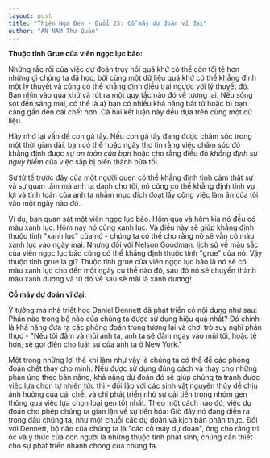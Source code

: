 ```yaml
---
layout: post
title: "Thiên Nga Đen - Buổi 25: Cỗ máy dự đoán vĩ đại"
author: "AN NAM Thư Quán"
---
```


**Thuộc tính Grue của viên ngọc lục bảo:**

Những rắc rối của việc dự đoán truy hồi quá khứ có thể còn tồi tệ hơn những gì chúng ta đã học, bởi cùng một dữ liệu quá khứ có thể khẳng định một lý thuyết và cũng có thể khẳng định điều trái ngược với lý thuyết đó. Bạn nhìn vào quá khứ và rút ra một quy tắc nào đó về tương lai. Nếu sống sót đến sáng mai, có thể là a) bạn có nhiều khả năng bất tử hoặc b) bạn càng gần đến cái chết hơn. Cả hai kết luận này đều dựa trên cùng một dữ liệu.

Hãy nhớ lại vấn đề con gà tây. Nếu con gà tây đang được chăm sóc trong một thời gian dài, bạn có thể hoặc ngây thơ tin rằng việc chăm sóc đó khẳng định được *sự an toàn của bạn* hoặc cho rằng điều đó *khẳng định sự nguy hiểm* của việc sắp bị biến thành bữa tối.

Sự tử tế trước đây của một người quen có thể khẳng định tình cảm thật sự và sự quan tâm mà anh ta dành cho tôi, nó cũng có thể khẳng định tính vụ lợi và tính toán của anh ta nhằm mục đích đoạt lấy công việc làm ăn của tôi vào một ngày nào đó.

Ví dụ, bạn quan sát một viên ngọc lục bảo. Hôm qua và hôm kia nó đều có màu xanh lục. Hôm nay nó cũng xanh lục. Và điều này sẽ giúp khẳng định thuộc tính "xanh lục" của nó - chúng ta có thể cho rằng nó sẽ vẫn có màu xanh lục vào ngày mai. Nhưng đối với Nelson Goodman, lịch sử về màu sắc của viên ngọc lục bảo cũng có thể khẳng định thuộc tính "grue" của nó. Vậy thuộc tính grue là gì? Thuộc tính grue của viên ngọc lục bảo là nó sẽ có màu xanh lục cho đến một ngày cụ thể nào đó, sau đó nó sẽ chuyển thành màu xanh dương và từ đó về sau sẽ mãi là xanh dương!

**Cỗ máy dự đoán vĩ đại:**

Ý tưởng mà nhà triết học Daniel Dennett đã phát triển có nội dung như sau: Phần nào trong bộ não của chúng ta được sử dụng hiệu quả nhất? Đó chính là khả năng đưa ra các phỏng đoán trong tương lai và chơi trò suy nghĩ phản thực - "Nếu tôi đấm và mũi anh ta, anh ta sẽ đấm ngay vào mũi tôi, hoặc tệ hơn, sẽ gọi điện cho luật sư của anh ta ở New York."

Một trong những lợi thế khi làm như vậy là chúng ta có thể để các phỏng đoán chết thay cho mình. Nếu được sử dụng đúng cách và thay cho những phản ứng theo bản năng, khả năng dự đoán đó sẽ giúp chúng ta tránh được việc lựa chọn tự nhiên tức thì - đối lập với các sinh vật nguyên thủy dễ chịu ảnh hưởng của cái chết và chỉ phát triển nhờ sự cải tiến trong nhóm gen thông qua việc lựa chọn loại gen tốt nhất. Theo một cách nào đó, việc dự đoán cho phép chúng ta gian lận về sự tiến hóa: Giờ đây nó đang diễn ra trong đầu chúng ta, như một chuỗi các dự đoán và kịch bản phản thực. Đối với Dennett, bộ não của chúng ta là "các cỗ máy dự đoán", ông cho rằng trí óc và ý thức của con người là những thuộc tính phát sinh, chúng cần thiết cho sự phát triển nhanh chóng của chúng ta.